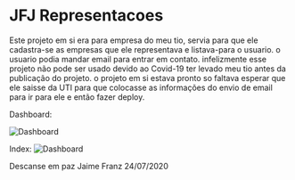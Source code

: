 # JFJ Representacoes

Este projeto em si era para empresa do meu tio, servia para que ele cadastra-se as empresas que ele representava e listava-para o usuario. o usuario podia mandar email para entrar em contato. infelizmente esse projeto não pode ser usado devido ao Covid-19 ter levado meu tio antes da publicação do projeto. o projeto em si estava pronto so faltava esperar que ele saisse da UTI para que colocasse as informações do envio de email para ir para ele e então fazer deploy.

Dashboard:

![Dashboard](https://i.imgur.com/gMlfyJp.jpg)

Index: 
![Dashboard](https://i.imgur.com/b4JWFrR.png)

Descanse em paz Jaime Franz 24/07/2020
